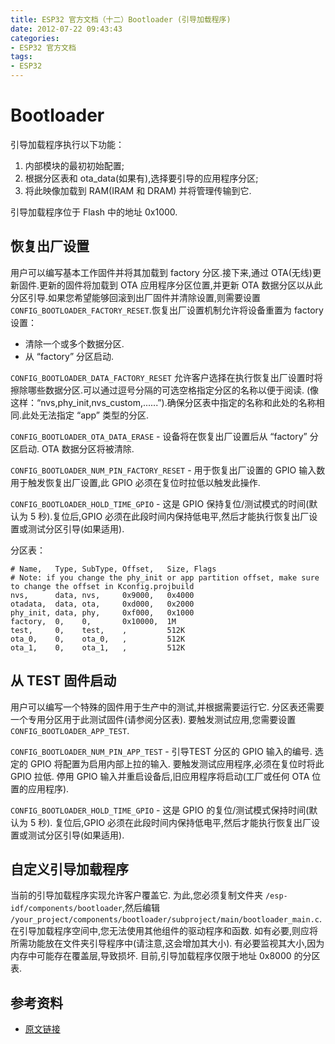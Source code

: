 ```yaml
---
title: ESP32 官方文档（十二）Bootloader (引导加载程序)
date: 2012-07-22 09:43:43
categories:
- ESP32 官方文档
tags:
- ESP32
---
```


# Bootloader

引导加载程序执行以下功能：

1. 内部模块的最初初始配置;
2. 根据分区表和 ota_data(如果有),选择要引导的应用程序分区;
3. 将此映像加载到  RAM(IRAM 和 DRAM) 并将管理传输到它.

引导加载程序位于 Flash 中的地址 0x1000.

## 恢复出厂设置

用户可以编写基本工作固件并将其加载到 factory 分区.接下来,通过 OTA(无线)更新固件.更新的固件将加载到 OTA 应用程序分区位置,并更新 OTA 数据分区以从此分区引导.如果您希望能够回滚到出厂固件并清除设置,则需要设置 `CONFIG_BOOTLOADER_FACTORY_RESET`.恢复出厂设置机制允许将设备重置为 factory 设置：

 - 清除一个或多个数据分区.
 - 从 “factory” 分区启动.

`CONFIG_BOOTLOADER_DATA_FACTORY_RESET` 允许客户选择在执行恢复出厂设置时将擦除哪些数据分区.可以通过逗号分隔的可选空格指定分区的名称以便于阅读. (像这样：“nvs,phy_init,nvs_custom,......”).确保分区表中指定的名称和此处的名称相同.此处无法指定 “app” 类型的分区.

`CONFIG_BOOTLOADER_OTA_DATA_ERASE` - 设备将在恢复出厂设置后从 “factory” 分区启动. OTA 数据分区将被清除.

`CONFIG_BOOTLOADER_NUM_PIN_FACTORY_RESET` - 用于恢复出厂设置的 GPIO 输入数用于触发恢复出厂设置,此 GPIO 必须在复位时拉低以触发此操作.

`CONFIG_BOOTLOADER_HOLD_TIME_GPIO` - 这是 GPIO 保持复位/测试模式的时间(默认为 5 秒).复位后,GPIO 必须在此段时间内保持低电平,然后才能执行恢复出厂设置或测试分区引导(如果适用).

分区表：

```
# Name,   Type, SubType, Offset,   Size, Flags
# Note: if you change the phy_init or app partition offset, make sure to change the offset in Kconfig.projbuild
nvs,      data, nvs,     0x9000,   0x4000
otadata,  data, ota,     0xd000,   0x2000
phy_init, data, phy,     0xf000,   0x1000
factory,  0,    0,       0x10000,  1M
test,     0,    test,    ,         512K
ota_0,    0,    ota_0,   ,         512K
ota_1,    0,    ota_1,   ,         512K
```

## 从 TEST 固件启动

用户可以编写一个特殊的固件用于生产中的测试,并根据需要运行它. 分区表还需要一个专用分区用于此测试固件(请参阅分区表). 要触发测试应用,您需要设置 `CONFIG_BOOTLOADER_APP_TEST`.

`CONFIG_BOOTLOADER_NUM_PIN_APP_TEST` - 引导TEST 分区的 GPIO 输入的编号. 选定的 GPIO 将配置为启用内部上拉的输入. 要触发测试应用程序,必须在复位时将此 GPIO 拉低. 停用 GPIO 输入并重启设备后,旧应用程序将启动(工厂或任何 OTA 位置的应用程序).

`CONFIG_BOOTLOADER_HOLD_TIME_GPIO` - 这是 GPIO 的复位/测试模式保持时间(默认为 5 秒). 复位后,GPIO 必须在此段时间内保持低电平,然后才能执行恢复出厂设置或测试分区引导(如果适用).

## 自定义引导加载程序

当前的引导加载程序实现允许客户覆盖它. 为此,您必须复制文件夹 `/esp-idf/components/bootloader`,然后编辑 `/your_project/components/bootloader/subproject/main/bootloader_main.c`. 在引导加载程序空间中,您无法使用其他组件的驱动程序和函数. 如有必要,则应将所需功能放在文件夹引导程序中(请注意,这会增加其大小). 有必要监视其大小,因为内存中可能存在覆盖层,导致损坏. 目前,引导加载程序仅限于地址 0x8000 的分区表.

## 参考资料

 - [原文链接](https://docs.espressif.com/projects/esp-idf/en/latest/api-guides/bootloader.html)
